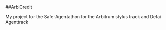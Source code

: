 ##ArbiCredit 


My project for the Safe-Agentathon for the Arbitrum stylus track and Defai Agenttrack 
